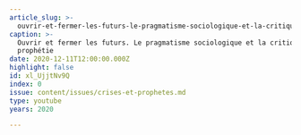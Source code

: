 ```yaml
---
article_slug: >-
  ouvrir-et-fermer-les-futurs-le-pragmatisme-sociologique-et-la-critique-de-la-prophetie
caption: >-
  Ouvrir et fermer les futurs. Le pragmatisme sociologique et la critique de la
  prophétie
date: 2020-12-11T12:00:00.000Z
highlight: false
id: xl_UjjtNv9Q
index: 0
issue: content/issues/crises-et-prophetes.md
type: youtube
years: 2020

---
```

